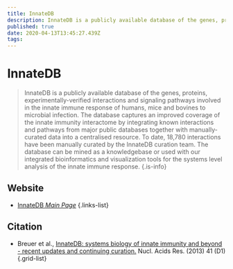 ```yaml
---
title: InnateDB
description: InnateDB is a publicly available database of the genes, proteins, experimentally-verified interactions and signaling pathways involved in the innate immune response of humans, mice and bovines to microbial infection.
published: true
date: 2020-04-13T13:45:27.439Z
tags: 
---
```


# InnateDB

> InnateDB is a publicly available database of the genes, proteins, experimentally-verified interactions and signaling pathways involved in the innate immune response of humans, mice and bovines to microbial infection. The database captures an improved coverage of the innate immunity interactome by integrating known interactions and pathways from major public databases together with manually-curated data into a centralised resource. To date, 18,780 interactions have been manually curated by the InnateDB curation team. The database can be mined as a knowledgebase or used with our integrated bioinformatics and visualization tools for the systems level analysis of the innate immune response.
{.is-info}

## Website

- [InnateDB *Main Page*](https://www.innatedb.ca/)
{.links-list}

## Citation

- Breuer et al., [InnateDB: systems biology of innate immunity and beyond - recent updates and continuing curation.](https://academic.oup.com/nar/article/41/D1/D1228/1062985) Nucl. Acids Res. (2013) 41 (D1) 
{.grid-list}